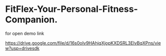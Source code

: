 # FitFlex-Your-Personal-Fitness-Companion.

for open demo link

https://drive.google.com/file/d/16s0oIv9HAhjqXjopKXDSRL3ElvBqXPns/view?usp=drivesdk
